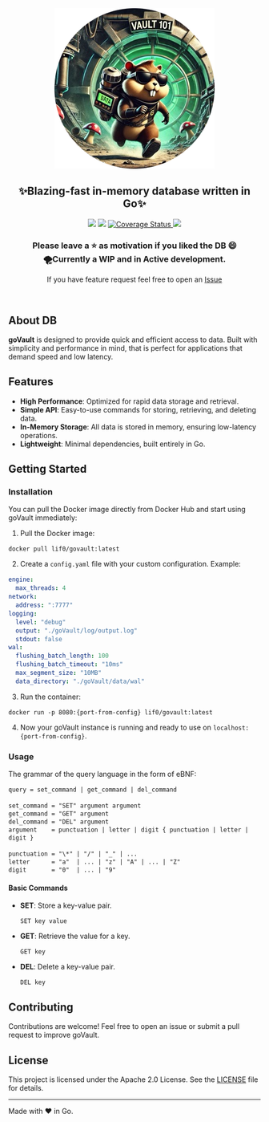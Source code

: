 <div align="center">
<img src=".github/assets/goVault_poster_round.png" > 
<h2 align="center">✨Blazing-fast in-memory database written in Go✨</h2>

<p align="center">
<img src="https://github.com/lif0/goVault/actions/workflows/coverallsapp.yml/badge.svg"/>
<img src="https://goreportcard.com/badge/github.com/lif0/goVault" />
<a href='https://coveralls.io/github/lif0/goVault?branch=main'>
  <img src='https://coveralls.io/repos/github/lif0/goVault/badge.svg?branch=main' alt='Coverage Status' />
</a>
<a href="https://github.com/lif0/goVault/blob/main/LICENSE">
  <img src="https://img.shields.io/github/license/lif0/goVault.svg?logo=github&labelColor=rgb(64%2C70%2C78" />
</a>
</p>

<h3 align="center">Please leave a ⭐ as motivation if you liked the DB 😄
<br>🌪️Currently a WIP and in Active development.</h3>

<h>If you have feature request feel free to open an [Issue](https://github.com/lif0/goVault/issues/new/choose)</h4>
</div>
<br />


## About DB
**goVault**  is designed to provide quick and efficient access to data. Built with simplicity and performance in mind, that is perfect for applications that demand speed and low latency.

## Features

- **High Performance**: Optimized for rapid data storage and retrieval.
- **Simple API**: Easy-to-use commands for storing, retrieving, and deleting data.
- **In-Memory Storage**: All data is stored in memory, ensuring low-latency operations.
- **Lightweight**: Minimal dependencies, built entirely in Go.

## Getting Started

### Installation

You can pull the Docker image directly from Docker Hub and start using goVault immediately:

1. Pull the Docker image:
```
docker pull lif0/govault:latest
```

2. Create a `config.yaml` file with your custom configuration. Example:
```yaml
engine:
  max_threads: 4
network:
  address: ":7777"
logging:
  level: "debug"
  output: "./goVault/log/output.log"
  stdout: false
wal:
  flushing_batch_length: 100
  flushing_batch_timeout: "10ms"
  max_segment_size: "10MB"
  data_directory: "./goVault/data/wal"
```

3. Run the container:
```
docker run -p 8080:{port-from-config} lif0/govault:latest
```

4. Now your goVault instance is running and ready to use on ```localhost:{port-from-config}```.

### Usage

The grammar of the query language in the form of eBNF:
```
query = set_command | get_command | del_command

set_command = "SET" argument argument
get_command = "GET" argument
del_command = "DEL" argument
argument    = punctuation | letter | digit { punctuation | letter | digit }

punctuation = "\*" | "/" | "_" | ...
letter      = "a"  | ... | "z" | "A" | ... | "Z"
digit       = "0"  | ... | "9"
```

#### Basic Commands

- **SET**: Store a key-value pair.
  ```
  SET key value
  ```
- **GET**: Retrieve the value for a key.
  ```
  GET key
  ```
- **DEL**: Delete a key-value pair.
  ```
  DEL key
  ```  

## Contributing

Contributions are welcome! Feel free to open an issue or submit a pull request to improve goVault.

## License

This project is licensed under the Apache 2.0 License. See the [LICENSE](LICENSE) file for details.

---

Made with ❤️ in Go.
